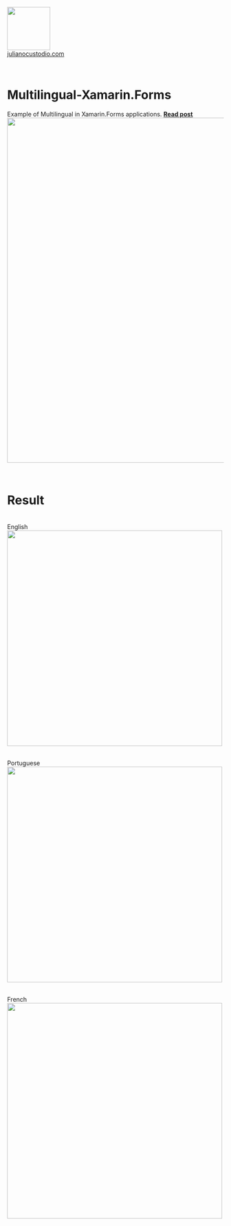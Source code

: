 



  <a href="http://julianocustodio.com" target="_blank"><image width="100px" src="https://julianocustodiosite.files.wordpress.com/2017/02/cropped-logojuliano.png?w=300&h=300&crop=1"/></a>
 <br/><a href="http://julianocustodio.com">julianocustodio.com</a>

 
<br/>


# Multilingual-Xamarin.Forms
Example of Multilingual in Xamarin.Forms applications.
<a href="http://julianocustodio.com/multilingue" target="_blank"><b> Read post</b></a></br> 
<a href="http://julianocustodio.com/multilingue">
<image width="800px" src="https://julianocustodiosite.files.wordpress.com/2017/11/wallmultilingue.png?w=1462"/></a>

<br/>


# Result
<p>
  <br>English<br>
  <image height="500px"src="https://julianocustodiosite.files.wordpress.com/2017/11/screenshot-1510660074302.jpg?w=400&h=633"/><br>  
</p>

<p>
  <br>Portuguese<br>
  <image height="500px"src="https://julianocustodiosite.files.wordpress.com/2017/11/screenshot-1510660150482.jpg?w=400&h=633"/><br>  
</p>

<p>
  <br>French<br>
  <image height="500px"src="https://julianocustodiosite.files.wordpress.com/2017/11/screenshot-1510660207951.jpg?w=400&h=633"/><br>  
</p>

